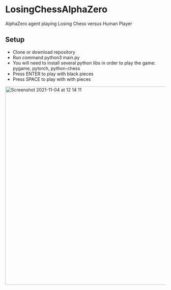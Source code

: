 # LosingChessAlphaZero
AlphaZero agent playing Losing Chess versus Human Player

## Setup
* Clone or download repository
* Run command python3 main.py
* You will need to install several python libs in order to play the game: pygame, pytorch, python-chess
* Press ENTER to play with black pieces
* Press SPACE to play with with pieces


<img width="621" alt="Screenshot 2021-11-04 at 12 14 11" src="https://user-images.githubusercontent.com/11997771/140304339-3fb32bf5-0e6d-46b5-8793-23808b1cbf49.png">
